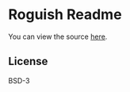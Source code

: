 # Roguish Readme

You can view the source [here](https://github.com/CamHenlin/roguish).

## License
BSD-3